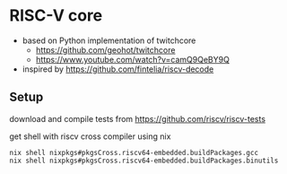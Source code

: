 # RISC-V core

* based on Python implementation of twitchcore 
    * https://github.com/geohot/twitchcore
    * https://www.youtube.com/watch?v=camQ9QeBY9Q
* inspired by https://github.com/fintelia/riscv-decode

## Setup

download and compile tests from https://github.com/riscv/riscv-tests

get shell with riscv cross compiler using nix 
```
nix shell nixpkgs#pkgsCross.riscv64-embedded.buildPackages.gcc 
nix shell nixpkgs#pkgsCross.riscv64-embedded.buildPackages.binutils
```

